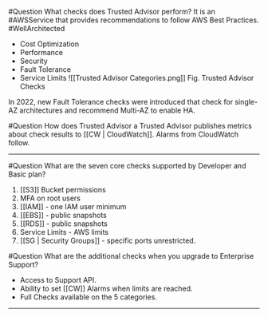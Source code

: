#Question What checks does Trusted Advisor perform?
It is an #AWSService that provides recommendations to follow AWS Best Practices. #WellArchitected 
- Cost Optimization
- Performance
- Security
- Fault Tolerance
- Service Limits
![[Trusted Advisor Categories.png]]
Fig. Trusted Advisor Checks

In 2022, new Fault Tolerance checks were introduced that check for single-AZ architectures and recommend Multi-AZ to enable HA.

#Question How does Trusted Advisor a
Trusted Advisor publishes metrics about check results to [[CW | CloudWatch]]. Alarms from CloudWatch follow.

---

#Question What are the seven core checks supported by Developer and Basic plan?

1. [[S3]] Bucket permissions
2. MFA on root users
3. [[IAM]] - one IAM user minimum
4. [[EBS]] - public snapshots
5. [[RDS]] - public snapshots
6. Service Limits - AWS limits
7. [[SG | Security Groups]] -  specific ports unrestricted.


#Question What are the additional checks when you upgrade to Enterprise Support?

- Access to Support API.
- Ability to set [[CW]] Alarms when limits are reached.
- Full Checks available on the 5 categories.

---
